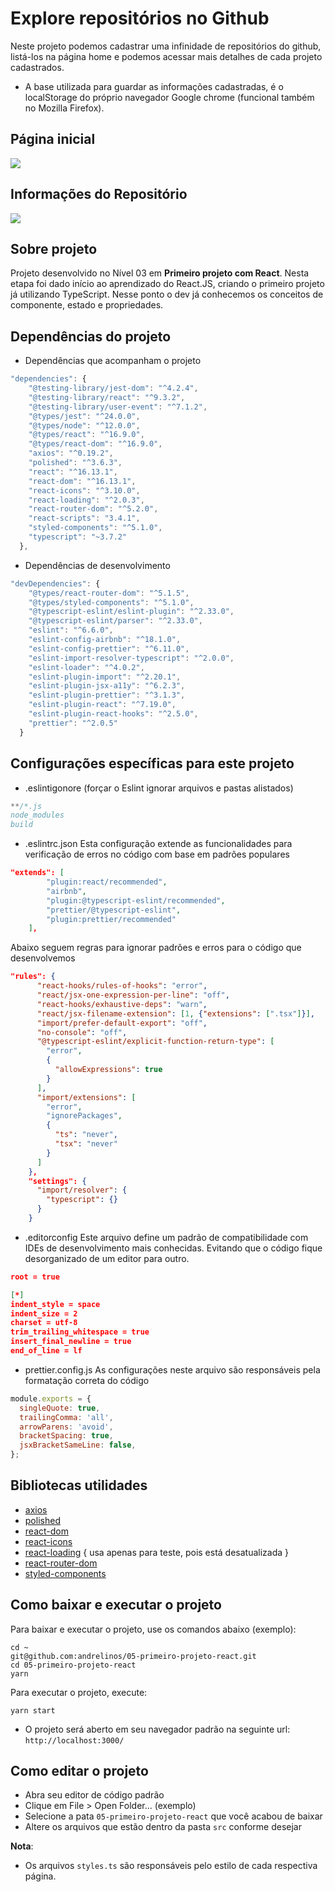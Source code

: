 # Explore repositórios no Github
Neste projeto podemos cadastrar uma infinidade de repositórios do github, listá-los na página home e podemos acessar mais detalhes de cada projeto cadastrados.

- A base utilizada para guardar as informações cadastradas, é o localStorage do próprio navegador Google chrome (funcional também no Mozilla Firefox).

## Página inicial
<img src="./homescreen.png">

## Informações do Repositório
<img src="./reposcreen.png">

## Sobre projeto
Projeto desenvolvido no Nível 03 em <strong>Primeiro projeto com React</strong>.
Nesta etapa foi dado início ao aprendizado do React.JS, criando o primeiro projeto já utilizando TypeScript. Nesse ponto o dev já conhecemos os conceitos de componente, estado e propriedades.

## Dependências do projeto

- Dependências que acompanham o projeto
```js
"dependencies": {
    "@testing-library/jest-dom": "^4.2.4",
    "@testing-library/react": "^9.3.2",
    "@testing-library/user-event": "^7.1.2",
    "@types/jest": "^24.0.0",
    "@types/node": "^12.0.0",
    "@types/react": "^16.9.0",
    "@types/react-dom": "^16.9.0",
    "axios": "^0.19.2",
    "polished": "^3.6.3",
    "react": "^16.13.1",
    "react-dom": "^16.13.1",
    "react-icons": "^3.10.0",
    "react-loading": "^2.0.3",
    "react-router-dom": "^5.2.0",
    "react-scripts": "3.4.1",
    "styled-components": "^5.1.0",
    "typescript": "~3.7.2"
  },

  ```
- Dependências de desenvolvimento
```js
"devDependencies": {
    "@types/react-router-dom": "^5.1.5",
    "@types/styled-components": "^5.1.0",
    "@typescript-eslint/eslint-plugin": "^2.33.0",
    "@typescript-eslint/parser": "^2.33.0",
    "eslint": "^6.6.0",
    "eslint-config-airbnb": "^18.1.0",
    "eslint-config-prettier": "^6.11.0",
    "eslint-import-resolver-typescript": "^2.0.0",
    "eslint-loader": "^4.0.2",
    "eslint-plugin-import": "^2.20.1",
    "eslint-plugin-jsx-a11y": "^6.2.3",
    "eslint-plugin-prettier": "^3.1.3",
    "eslint-plugin-react": "^7.19.0",
    "eslint-plugin-react-hooks": "^2.5.0",
    "prettier": "^2.0.5"
  }
```

## Configurações específicas para este projeto

- .eslintigonore (forçar o Eslint ignorar arquivos e pastas alistados)
```js
**/*.js
node_modules
build
```
- .eslintrc.json
Esta configuração extende as funcionalidades para verificação de erros no código com base em padrões populares
```json
"extends": [
        "plugin:react/recommended",
        "airbnb",
        "plugin:@typescript-eslint/recommended",
        "prettier/@typescript-eslint",
        "plugin:prettier/recommended"
    ],
```

Abaixo seguem regras para ignorar padrões e erros para o código que desenvolvemos
```json
"rules": {
      "react-hooks/rules-of-hooks": "error",
      "react/jsx-one-expression-per-line": "off",
      "react-hooks/exhaustive-deps": "warn",
      "react/jsx-filename-extension": [1, {"extensions": [".tsx"]}],
      "import/prefer-default-export": "off",
      "no-console": "off",
      "@typescript-eslint/explicit-function-return-type": [
        "error",
        {
          "allowExpressions": true
        }
      ],
      "import/extensions": [
        "error",
        "ignorePackages",
        {
          "ts": "never",
          "tsx": "never"
        }
      ]
    },
    "settings": {
      "import/resolver": {
        "typescript": {}
      }
    }
  ```

- .editorconfig
Este arquivo define um padrão de compatibilidade com IDEs de desenvolvimento mais conhecidas. Evitando que o código fique desorganizado de um editor para outro.
```json
root = true

[*]
indent_style = space
indent_size = 2
charset = utf-8
trim_trailing_whitespace = true
insert_final_newline = true
end_of_line = lf
```

- prettier.config.js
  As configurações neste arquivo são responsáveis pela formatação correta do código
```js
module.exports = {
  singleQuote: true,
  trailingComma: 'all',
  arrowParens: 'avoid',
  bracketSpacing: true,
  jsxBracketSameLine: false,
};
```


## Bibliotecas utilidades
- [axios](https://github.com/axios/axios)
- [polished](https://github.com/styled-components/polished)
- [react-dom](https://pt-br.reactjs.org/docs/react-dom.html)
- [react-icons](https://react-icons.github.io/react-icons/)
- [react-loading](https://github.com/fakiolinho/react-loading) { usa apenas para teste, pois está desatualizada }
- [react-router-dom](https://github.com/ReactTraining/react-router)
- [styled-components](https://styled-components.com/)


## Como baixar e executar o projeto
Para baixar e executar o projeto, use os comandos abaixo (exemplo):
```zh
cd ~
git@github.com:andrelinos/05-primeiro-projeto-react.git
cd 05-primeiro-projeto-react
yarn
```
Para executar o projeto, execute:
```zh
yarn start
```
- O projeto será aberto em seu navegador padrão na seguinte url: `http://localhost:3000/`

## Como editar o projeto
- Abra seu editor de código padrão
- Clique em File > Open Folder... (exemplo)
- Selecione a pata `05-primeiro-projeto-react` que você acabou de baixar
- Altere os arquivos  que estão dentro da pasta `src` conforme desejar

**Nota**:
- Os arquivos `styles.ts` são responsáveis pelo estilo de cada respectiva página.

